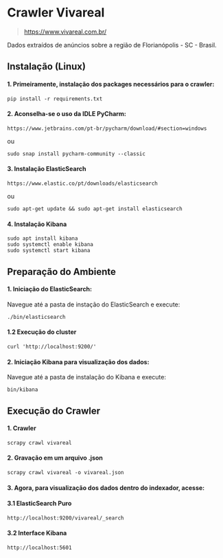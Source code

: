# Crawler Vivareal
> https://www.vivareal.com.br/

Dados extraídos de anúncios sobre a região de Florianópolis - SC - Brasil.

## Instalação (Linux)

#### 1. Primeiramente, instalação dos packages necessários para o crawler: 

```shell
pip install -r requirements.txt
```

#### 2. Aconselha-se o uso da IDLE PyCharm:

```shell
https://www.jetbrains.com/pt-br/pycharm/download/#section=windows
```
ou 
```shell
sudo snap install pycharm-community --classic
```

#### 3. Instalação ElasticSearch

```shell
https://www.elastic.co/pt/downloads/elasticsearch
```
ou 
```shell
sudo apt-get update && sudo apt-get install elasticsearch
```

#### 4. Instalação Kibana

```shell
sudo apt install kibana
sudo systemctl enable kibana
sudo systemctl start kibana
```

## Preparação do Ambiente

#### 1. Iniciação do ElasticSearch:

Navegue até a pasta de instação do ElasticSearch e execute:

```shell
./bin/elasticsearch
```
#### 1.2 Execução do cluster

```shell
curl 'http://localhost:9200/'
```
#### 2. Iniciação Kibana para visualização dos dados:

Navegue até a pasta de instalação do Kibana e execute:

```shell
bin/kibana
```

## Execução do Crawler

#### 1. Crawler

```shell
scrapy crawl vivareal
```

#### 2. Gravação em um arquivo .json

```shell
scrapy crawl vivareal -o vivareal.json
```

#### 3. Agora, para visualização dos dados dentro do indexador, acesse:

#### 3.1 ElasticSearch Puro

```shell
http://localhost:9200/vivareal/_search
```

#### 3.2 Interface Kibana

```shell
http://localhost:5601
```






